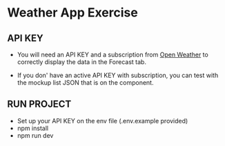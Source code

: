 # Weather App Exercise

## API KEY

- You will need an API KEY and a subscription from [Open Weather](https://openweathermap.org/api/one-call-3) to correctly display the data in the Forecast tab.

- If you don' have an active API KEY with subscription, you can test with the mockup list JSON that is on the component.

## RUN PROJECT

- Set up your API KEY on the env file (.env.example provided)
- npm install
- npm run dev
